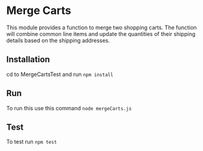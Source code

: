 # Merge Carts

This module provides a function to merge two shopping carts. The function will combine common line items and update the quantities of their shipping details based on the shipping addresses.

## Installation

cd to MergeCartsTest and run `npm install` 

## Run

To run this use this command `node mergeCarts.js`

## Test

To test run `npm test`


